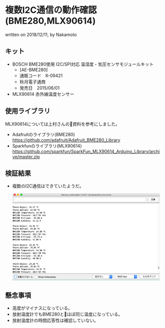 # 複数I2C通信の動作確認(BME280,MLX90614)
written on 2018/12/11, by Nakamoto

## キット

- BOSCH BME280使用 I2C/SPI対応 温湿度・気圧センサモジュールキット
  - [AE-BME280]
  - 通販コード　K-09421
  - 秋月電子通商
  - 発売日　2015/06/01
- MLX90614 赤外線温度センサー

## 使用ライブラリ

MLX90614については上村さんの資料を参考にしました。
- Adafruitのライブラリ(BME280)
  https://github.com/adafruit/Adafruit_BME280_Library
- Sparkfunのライブラリ(MLX90614)
  https://github.com/sparkfun/SparkFun_MLX90614_Arduino_Library/archive/master.zip

## 検証結果
- 複数のI2C通信はできていたようだ。

  ![シリアルモニタ](img/serial_monitor_multi_i2c.png)

## 懸念事項

- 高度がマイナスになっている。
- 放射温度計でもBME280とほぼ同じ温度になっている。
- 放射温度計の時間応答性は確認していない。
